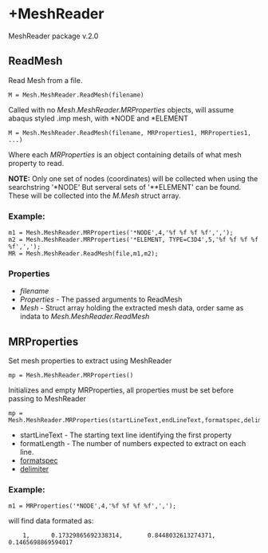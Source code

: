 # +MeshReader
MeshReader package v.2.0

## ReadMesh 
Read Mesh from a file.

    M = Mesh.MeshReader.ReadMesh(filename)
Called with no *Mesh.MeshReader.MRProperties* objects, will assume abaqus
styled .imp mesh, with \*NODE and \*ELEMENT

	M = Mesh.MeshReader.ReadMesh(filename, MRProperties1, MRProperties1, ...)
Where each *MRProperties* is an object containing details of
what mesh property to read.

**NOTE:**
Only one set of nodes (coordinates) will be collected when using the searchstring '\*NODE'
But serveral sets of '*\*ELEMENT' can be found. These will be collected into the *M.Mesh* struct array.

### Example:
	m1 = Mesh.MeshReader.MRProperties('*NODE',4,'%f %f %f %f',',');
	m2 = Mesh.MeshReader.MRProperties('*ELEMENT, TYPE=C3D4',5,'%f %f %f %f %f',',');
	MR = Mesh.MeshReader.ReadMesh(file,m1,m2);

### Properties
- *filename*
- *Properties* - The passed arguments to ReadMesh
- *Mesh* - Struct array holding the extracted mesh data, order same as indata to *Mesh.MeshReader.ReadMesh*

## MRProperties
Set mesh properties to extract using MeshReader

	mp = Mesh.MeshReader.MRProperties()
Initializes and empty MRProperties, all properties must be set before passing to MeshReader

	mp = Mesh.MeshReader.MRProperties(startLineText,endLineText,formatspec,delimiter)
- startLineText - The starting text line identifying the first property
- formatLength  - The number of numbers expected to extract on each line.
- [formatspec](http://se.mathworks.com/help/matlab/ref/textscan.html#input_argument_formatspec "http://se.mathworks.com/help/matlab/ref/textscan.html#input_argument_formatspec")
- [delimiter](http://se.mathworks.com/help/matlab/ref/textscan.html#btg0ke8 "http://se.mathworks.com/help/matlab/ref/textscan.html#btg0ke8")

### Example:

	m1 = MRProperties('*NODE',4,'%f %f %f %f',',');
will find data formated as:

        1,      0.17329865692338314,       0.8448032613274371,       0.1465698869594017